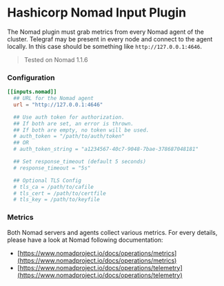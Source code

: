 # Hashicorp Nomad Input Plugin

The Nomad plugin must grab metrics from every Nomad agent of the cluster. Telegraf may be present in every node and connect to the agent locally. In this case should be something like `http://127.0.0.1:4646`.

> Tested on Nomad 1.1.6

### Configuration

```toml
[[inputs.nomad]]
  ## URL for the Nomad agent
  url = "http://127.0.0.1:4646"

  ## Use auth token for authorization. 
  ## If both are set, an error is thrown.
  ## If both are empty, no token will be used.
  # auth_token = "/path/to/auth/token"
  ## OR
  # auth_token_string = "a1234567-40c7-9048-7bae-378687048181"

  ## Set response_timeout (default 5 seconds)
  # response_timeout = "5s"

  ## Optional TLS Config
  # tls_ca = /path/to/cafile
  # tls_cert = /path/to/certfile
  # tls_key = /path/to/keyfile
```


### Metrics

Both Nomad servers and agents collect various metrics. For every details, please have a look at Nomad following documentation:

- [https://www.nomadproject.io/docs/operations/metrics](https://www.nomadproject.io/docs/operations/metrics)
- [https://www.nomadproject.io/docs/operations/telemetry](https://www.nomadproject.io/docs/operations/telemetry)
